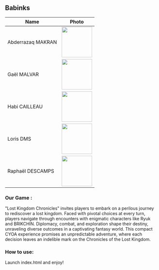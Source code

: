 ## Babinks
| Name            | Photo             | 
|-----------------|-------------------|
| Abderrazaq MAKRAN  | <img src="https://avatars.githubusercontent.com/u/145991267?v=4" width="100px"> | 
| Gaël MALVAR | <img src="https://avatars.githubusercontent.com/u/146000851?v=4" width="100px"> | 
|  Habi CAILLEAU | <img src="https://avatars.githubusercontent.com/u/145991425?v=4 " width="100px"> | 
| Loris DMS  | <img src="https://avatars.githubusercontent.com/u/146005121?v=4" width="100px"> | 
| Raphaël DESCAMPS| <img src="https://avatars.githubusercontent.com/u/145991387?v=4" width="100px"> | 

### Our Game : 
"Lost Kingdom Chronicles" invites players to embark on a perilous journey to rediscover a lost kingdom. Faced with pivotal choices at every turn, players navigate through encounters with enigmatic characters like Ryuk and BRIKCHIN. Diplomacy, combat, and exploration shape their destiny, unraveling diverse outcomes in a captivating fantasy world. This compact CYOA experience promises an unpredictable adventure, where each decision leaves an indelible mark on the Chronicles of the Lost Kingdom.

### How to use:

Launch index.html 
and enjoy!
